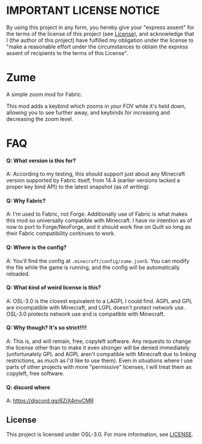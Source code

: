 # IMPORTANT LICENSE NOTICE

By using this project in any form, you hereby give your "express assent" for the terms of the license of this project (see [License](#license)), and acknowledge that I (the author of this project) have fulfilled my obligation under the license to "make a reasonable effort under the circumstances to obtain the express assent of recipients to the terms of this License".

# Zume

A simple zoom mod for Fabric.

This mod adds a keybind which zooms in your FOV while it's held down, allowing you to see further away, and keybinds for increasing and decreasing the zoom level.

# FAQ

#### Q: What version is this for?

A: According to my testing, this should support just about any Minecraft version supported by Fabric itself, from 14.4 (earlier versions lacked a proper key bind API) to the latest snapshot (as of writing).

#### Q: Why Fabric?

A: I'm used to Fabric, not Forge. Additionally use of Fabric is what makes this mod so universally compatible with Minecraft. I have no intention as of now to port to Forge/NeoForge, and it should work fine on Quilt so long as their Fabric compatibility continues to work.

#### Q: Where is the config?

A: You'll find the config at `.minecraft/config/zume.json5`. You can modify the file while the game is running, and the config will be automatically reloaded. 

#### Q: What kind of weird license is this?

A: OSL-3.0 is the closest equivalent to a LAGPL I could find. AGPL and GPL are incompatible with Minecraft, and LGPL doesn't protect network use. OSL-3.0 protects network use and is compatible with Minecraft.

#### Q: Why though? It's so strict!!!!

A: This is, and will remain, free, copyleft software. Any requests to change the license other than to make it even stronger will be denied immediately (unfortunately GPL and AGPL aren't compatible with Minecraft due to linking restrictions, as much as I'd like to use them). Even in situations where I use parts of other projects with more "permissive" licenses, I will treat them as copyleft, free software.

#### Q: discord where
A: https://discord.gg/6ZjX4mvCMR

## License

This project is licensed under OSL-3.0. For more information, see [LICENSE](LICENSE).
